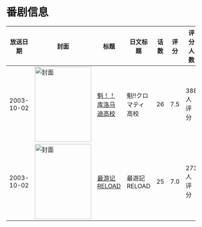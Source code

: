 # 番剧信息

|放送日期|封面|标题|日文标题|话数|评分|评分人数|
|---|---|---|---|---|---|---|
|2003-10-02|<img src="//lain.bgm.tv/pic/cover/c/8f/b1/4043_f42Fj.jpg" alt="封面" style="width:150px;height:200px;object-fit:cover;">|[魁！！库洛马迪高校](https://bangumi.tv/subject/4043)|魁!!クロマティ高校|26|7.5|388人评分|
|2003-10-02|<img src="//lain.bgm.tv/pic/cover/c/d8/56/6995_ADF09.jpg" alt="封面" style="width:150px;height:200px;object-fit:cover;">|[最游记RELOAD](https://bangumi.tv/subject/6995)|最遊記RELOAD|25|7.0|273人评分|
